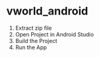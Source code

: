 # vworld_android

1. Extract zip file
2. Open Project in Android Studio
3. Build the Project
4. Run the App
